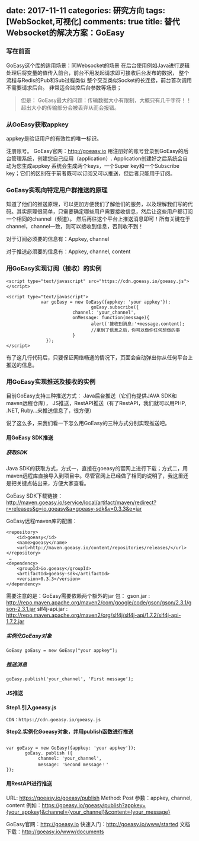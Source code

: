 ﻿date: 2017-11-11
categories: 研究方向
tags: [WebSocket,可视化]
comments: true
title: 替代Websocket的解决方案：GoEasy
---

### 写在前面

GoEasy这个库的适用场景：同Websocket的场景
在后台使用例如Java进行逻辑处理后将变量的值传入前台，前台不用发起请求即可接收后台发布的数据，
整个流程与Redis的Pub和Sub过程类似
整个交互类似Socket的长连接，前台首次调用不需要请求后台。
非常适合监控后台参数等场景；

>但是：
GoEasy最大的问题：传输数据大小有限制，大概只有几千字符！！
超出大小的传输部分会被丢弃从而会报错。

### 从GoEasy获取appkey

appkey是验证用户的有效性的唯一标识。

注册账号。 GoEasy官网：http://goeasy.io
用注册好的账号登录到GoEasy的后台管理系统，创建您自己应用（application）.
Application创建好之后系统会自动为您生成appkey
系统会生成两个keys，一个Super key和一个Subscribe key；它们的区别在于前者既可以订阅又可以推送，但后者只能用于订阅。

### GoEasy实现向特定用户群推送的原理

知道了他们的推送原理，可以更加方便我们了解他们的服务，以及理解我们写的代码。其实原理很简单，只需要确定哪些用户需要接收信息，然后让这些用户都订阅一个相同的channel（频道）。 然后再往这个平台上推送消息即可！所有关键在于channel，channel一致，则可以接收到信息，否则收不到！

对于订阅必须要的信息有：Appkey, channel

对于推送必须要的信息有：Appkey, channel, content

### 用GoEasy实现订阅（接收）的实例

```
<script type="text/javascript" src="https://cdn.goeasy.io/goeasy.js"></script>

<script type="text/javascript">
             var goEasy = new GoEasy({appkey: 'your appkey'});
                                goEasy.subscribe({
                         channel: 'your_channel',
                         onMessage: function(message){
                                alert('接收到消息:'+message.content);
                                //拿到了信息之后，你可以做你任何想做的事
                         }
               });
</script>     
```

有了这几行代码后，只要保证网络畅通的情况下，页面会自动弹出你从任何平台上推送的信息。

### 用GoEasy实现推送及接收的实例

目前GoEasy支持三种推送方式： Java后台推送（它们有提供JAVA SDK和 maven远程仓库）， JS推送，RestAPI推送（有了RestAPI，我们就可以用PHP, .NET, Ruby…来推送信息了，很方便）

 

说了这么多，来我们看一下怎么用GoEasy的三种方式分别实现推送吧。

#### 用GoEasy SDK推送

##### 获取SDK

Java SDK的获取方式，方式一，直接在goeasy的官网上进行下载；方式二，用maven远程库直接导入到项目中。尽管官网上已经做了相同的说明了，我这里还是把关键点帖出来，方便大家查看。

GoEasy SDK下载链接：http://maven.goeasy.io/service/local/artifact/maven/redirect?r=releases&g=io.goeasy&a=goeasy-sdk&v=0.3.3&e=jar

GoEasy远程maven库的配置：

```
<repository>
    <id>goeasy</id>
    <name>goeasy</name>
    <url>http://maven.goeasy.io/content/repositories/releases/</url>
</repository>
 …
<dependency>
    <groupId>io.goeasy</groupId>
    <artifactId>goeasy-sdk</artifactId>
    <version>0.3.3</version>
</dependency>
```
 
需要注意的是：GoEasy需要依赖两个额外的jar 包：
gson.jar : http://repo.maven.apache.org/maven2/com/google/code/gson/gson/2.3.1/gson-2.3.1.jar
slf4j-api.jar : http://repo.maven.apache.org/maven2/org/slf4j/slf4j-api/1.7.2/slf4j-api-1.7.2.jar

##### 实例化GoEasy对象

```
GoEasy goEasy = new GoEasy("your appkey");
``` 

##### 推送消息

```
goEasy.publish('your_channel', 'First message');
```

#### JS推送

**Step1.引入goeasy.js**


```
CDN：https://cdn.goeasy.io/goeasy.js
``` 

**Step2.实例化Goeasy对象，并用publish函数进行推送**

```

var goEasy = new GoEasy({appkey: 'your appkey'});
	   goEasy. publish ({
			channel: 'your_channel', 
			message: 'Second message！'
});

```
 

#### 用RestAPI进行推送

URL: https://goeasy.io/goeasy/publish
Method: Post
参数：appkey, channel, content
例如：https://goeasy.io/goeasy/publish?appkey={your_appkey}&channel={your_channel}&content={your_message}
 
GoEasy官网：http://goeasy.io
快速入门：http://goeasy.io/www/started
文档下载：http://goeasy.io/www/documents




